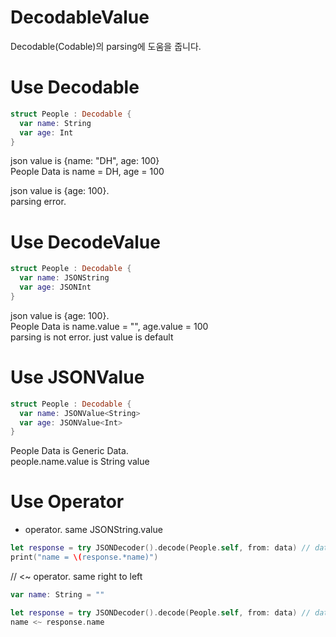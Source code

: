 # DecodableValue
Decodable(Codable)의 parsing에 도움을 줍니다.

# Use Decodable
```swift
struct People : Decodable {
  var name: String
  var age: Int
}
```
json value is {name: "DH", age: 100}<br/>
People Data is name = DH, age = 100

json value is {age: 100}.<br/>
parsing error.

# Use DecodeValue

```swift
struct People : Decodable {
  var name: JSONString
  var age: JSONInt
}
```
json value is {age: 100}.<br/>
People Data is name.value = "", age.value = 100<br/>
parsing is not error. just value is default

# Use JSONValue

```swift
struct People : Decodable {
  var name: JSONValue<String>
  var age: JSONValue<Int>
}
```
People Data is Generic Data.<br/>
people.name.value is String value

# Use Operator

* operator. same JSONString.value
```swift
let response = try JSONDecoder().decode(People.self, from: data) // data is some
print("name = \(response.*name)")
```

// <~ operator. same right to left
```swift
var name: String = ""

let response = try JSONDecoder().decode(People.self, from: data) // data is some
name <~ response.name
```

